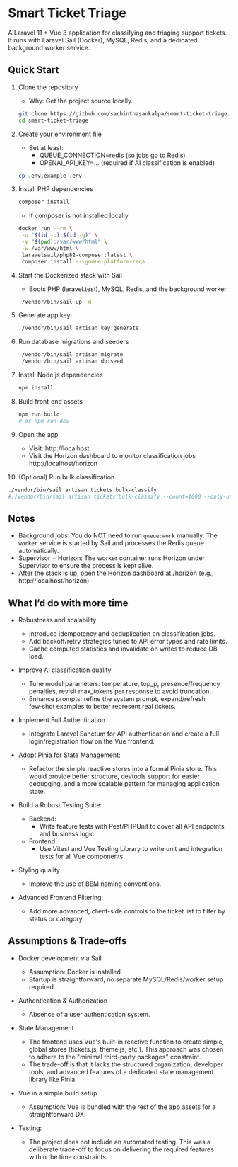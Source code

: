 # Smart Ticket Triage

A Laravel 11 + Vue 3 application for classifying and triaging support tickets. It runs with Laravel Sail (Docker), MySQL, Redis, and a dedicated background worker service.

## Quick Start

1) Clone the repository
   - Why: Get the project source locally.
   ```bash
   git clone https://github.com/sachinthasankalpa/smart-ticket-triage.git smart-ticket-triage
   cd smart-ticket-triage 
   ```

2) Create your environment file
   - Set at least:
     - QUEUE_CONNECTION=redis (so jobs go to Redis)
     - OPENAI_API_KEY=... (required if AI classification is enabled)
   ```bash
   cp .env.example .env
   ```

3) Install PHP dependencies
   ```bash
   composer install
   ```
   - If composer is not installed locally
   ```bash
   docker run --rm \
    -u "$(id -u):$(id -g)" \
    -v "$(pwd):/var/www/html" \
    -w /var/www/html \
    laravelsail/php82-composer:latest \
    composer install --ignore-platform-reqs
   ```

4) Start the Dockerized stack with Sail
   - Boots PHP (laravel.test), MySQL, Redis, and the background worker.
   ```bash
   ./vendor/bin/sail up -d
   ```

5) Generate app key 
   ```bash
   ./vendor/bin/sail artisan key:generate
   ```

6) Run database migrations and seeders
   ```bash
   ./vendor/bin/sail artisan migrate
   ./vendor/bin/sail artisan db:seed
   ```

7) Install Node.js dependencies
   ```bash
   npm install
   ```

8) Build front‑end assets
   ```bash
   npm run build
   # or npm run dev
   ```

9) Open the app
   - Visit: http://localhost
   - Visit the Horizon dashboard to monitor classification jobs http://localhost/horizon

10) (Optional) Run bulk classification
   ```bash
   ./vendor/bin/sail artisan tickets:bulk-classify
#./vendor/bin/sail artisan tickets:bulk-classify --count=1000 --only-unclassified=false --chunk=100
   ```

## Notes

- Background jobs: You do NOT need to run `queue:work` manually. The `worker` service is started by Sail and processes the Redis queue automatically.
- Supervisor + Horizon: The worker container runs Horizon under Supervisor to ensure the process is kept alive. 
- After the stack is up, open the Horizon dashboard at /horizon (e.g., http://localhost/horizon)

## What I’d do with more time

- Robustness and scalability
    - Introduce idempotency and deduplication on classification jobs.
    - Add backoff/retry strategies tuned to API error types and rate limits.
    - Cache computed statistics and invalidate on writes to reduce DB load.

- Improve AI classification quality
    - Tune model parameters: temperature, top_p, presence/frequency penalties, revisit max_tokens per response to avoid truncation.
    - Enhance prompts: refine the system prompt, expand/refresh few‑shot examples to better represent real tickets.

- Implement Full Authentication
    - Integrate Laravel Sanctum for API authentication and create a full login/registration flow on the Vue frontend.

- Adopt Pinia for State Management:
    - Refactor the simple reactive stores into a formal Pinia store. This would provide better structure, devtools support for easier debugging, and a more scalable pattern for managing application state.

- Build a Robust Testing Suite:
    - Backend:
        - Write feature tests with Pest/PHPUnit to cover all API endpoints and business logic.
    - Frontend:
        - Use Vitest and Vue Testing Library to write unit and integration tests for all Vue components.

- Styling quality
    - Improve the use of BEM naming conventions.

- Advanced Frontend Filtering:
    - Add more advanced, client-side controls to the ticket list to filter by status or category.

## Assumptions & Trade-offs

- Docker development via Sail
    - Assumption: Docker is installed.
    - Startup is straightforward, no separate MySQL/Redis/worker setup required.

- Authentication & Authorization
    - Absence of a user authentication system.

- State Management
    - The frontend uses Vue's built-in reactive function to create simple, global stores (tickets.js, theme.js, etc.). This approach was chosen to adhere to the "minimal third-party packages" constraint.
    - The trade-off is that it lacks the structured organization, developer tools, and advanced features of a dedicated state management library like Pinia.

- Vue in a simple build setup
    - Assumption: Vue is bundled with the rest of the app assets for a straightforward DX.

- Testing: 
    - The project does not include an automated testing. This was a deliberate trade-off to focus on delivering the required features within the time constraints.
